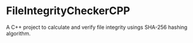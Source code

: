 # FileIntegrityCheckerCPP
A C++ project to calculate and verify file integrity usings SHA-256 hashing algorithm.
